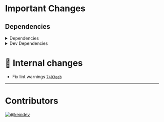 # Important Changes

## Dependencies

<details>
<summary>Dependencies</summary>

- Changed **[graphql](https://www.npmjs.com/package/graphql)** from `^16.8.0` to `^16.8.1`
- Changed **[universal-user-agent](https://www.npmjs.com/package/universal-user-agent)** from `^7.0.1` to `^7.0.2`

</details>

<details>
<summary>Dev Dependencies</summary>

- Changed **[@tagproject/ts-package-shared-config](https://www.npmjs.com/package/@tagproject/ts-package-shared-config)** from `^11.0.1` to `^11.0.4`

</details>

# :memo: Internal changes

- Fix lint warnings [`7403eeb`](https://github.com/keindev/gh-gql/commit/7403eeb8601bdb48aeca703285a9285fa0a3a2b0)

---

# Contributors

[![@keindev](https://avatars.githubusercontent.com/u/4527292?v=4&s=40)](https://github.com/keindev)
